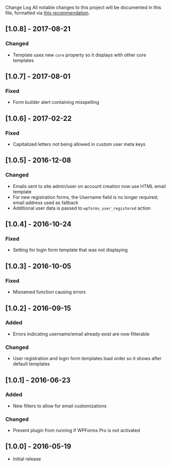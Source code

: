 Change Log
All notable changes to this project will be documented in this file, formatted via [this recommendation](http://keepachangelog.com/).

## [1.0.8] - 2017-08-21
### Changed
- Template uses new `core` property so it displays with other core templates

## [1.0.7] - 2017-08-01
### Fixed
- Form builder alert containing misspelling

## [1.0.6] - 2017-02-22
### Fixed
- Capitalized letters not being allowed in custom user meta keys

## [1.0.5] - 2016-12-08
### Changed
- Emails sent to site admin/user on account creation now use HTML email template
- For new registration forms, the Username field is no longer required; email address used as fallback
- Additional user data is passed to `wpforms_user_registered` action

## [1.0.4] - 2016-10-24
### Fixed
- Setting for login form template that was not displaying

## [1.0.3] - 2016-10-05
### Fixed
- Misnamed function causing errors

## [1.0.2] - 2016-09-15
### Added
- Errors indicating username/email already exist are now filterable

### Changed
- User registration and login form templates load order so it shows after default templates

## [1.0.1] - 2016-06-23
### Added
- New filters to allow for email customizations

### Changed
- Prevent plugin from running if WPForms Pro is not activated

## [1.0.0] - 2016-05-19
- Initial release
